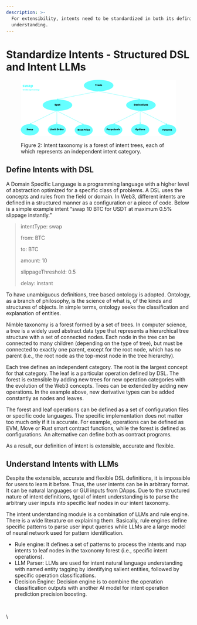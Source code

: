 ```yaml
---
description: >-
  For extensibility, intents need to be standardized in both its definitions and
  understanding.
---
```


# Standardize Intents - Structured DSL and Intent LLMs



<figure><img src="../.gitbook/assets/intent-taxonomy (1).png" alt=""><figcaption><p>Figure 2: Intent taxonomy is a forest of intent trees, each of which represents an independent intent category.</p></figcaption></figure>

## Define Intents with DSL

A Domain Specific Language is a programming language with a higher level of abstraction optimized for a specific class of problems. A DSL uses the concepts and rules from the field or domain. In Web3, different intents are defined in a structured manner as a configuration or a piece of code. Below is a simple example intent “swap 10 BTC for USDT at maximum 0.5% slippage instantly.”

> &#x20; intentType: swap
>
> &#x20;    from: BTC
>
> &#x20;    to: BTC
>
> &#x20;    amount: 10
>
> &#x20;    slippageThreshold: 0.5
>
> &#x20;    delay: instant

To have unambiguous definitions, tree based ontology is adopted. Ontology, as a branch of philosophy, is the science of what is, of the kinds and structures of objects. In simple terms, ontology seeks the classification and explanation of entities.

Nimble taxonomy is a forest formed by a set of trees. In computer science, a tree is a widely used abstract data type that represents a hierarchical tree structure with a set of connected nodes. Each node in the tree can be connected to many children (depending on the type of tree), but must be connected to exactly one parent, except for the root node, which has no parent (i.e., the root node as the top-most node in the tree hierarchy).

Each tree defines an independent category. The root is the largest concept for that category. The leaf is a particular operation defined by DSL. The forest is extensible by adding new trees for new operation categories with the evolution of the Web3 concepts. Trees can be extended by adding new operations. In the example above, new derivative types can be added constantly as nodes and leaves.

The forest and leaf operations can be defined as a set of configuration files or specific code languages. The specific implementation does not matter too much only if it is accurate. For example, operations can be defined as EVM, Move or Rust smart contract functions, while the forest is defined as configurations. An alternative can define both as contract programs.

As a result, our definition of intent is extensible, accurate and flexible.

## Understand Intents with LLMs

Despite the extensible, accurate and flexible DSL definitions, it is impossible for users to learn it before. Thus, the user intents can be in arbitrary format. It can be natural languages or GUI inputs from DApps. Due to the structured nature of intent definitions, tgoal of intent understanding is to parse the arbitrary user inputs into specific leaf nodes in our intent taxonomy.

The intent understanding module is a combination of LLMs and rule engine. There is a wide literature on explaining them. Basically, rule engines define specific patterns to parse user input queries while LLMs are a large model of neural network used for pattern identification.

* Rule engine: It defines a set of patterns to process the intents and map intents to leaf nodes in the taxonomy forest (i.e., specific intent operations).
* LLM Parser: LLMs are used for intent natural language understanding with named entity tagging by identifying salient entities, followed by specific operation classifications.
* Decision Engine: Decision engine is to combine the operation classification outputs with another AI model for intent operation prediction precision boosting.

<figure><img src="https://lh5.googleusercontent.com/mdgdrevTfaeOlk36wTyuJdSOLiEaKB447GQZrvGHK9tHh5N6VZdgHfL6Hq-s7c6K0Fuf_-p6nxTESNaC6Ns9ZrlOVrKKhsJfOd4ct0Mv99izIAyl3af7ztRKXMdchhqaTNSbhNxS-7RnaBVeDHkraro" alt=""><figcaption></figcaption></figure>

\
